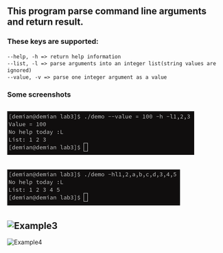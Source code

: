 ## This program parse command line arguments and return result.

### These keys are supported:
    --help, -h => return help information
    --list, -l => parse arguments into an integer list(string values are ignored)
    --value, -v => parse one integer argument as a value

### Some screenshots

![Example1](images/example1.png)
---
![Example2](images/example2.png)
---
![Example3](https://github.com/dem14n/lab3-ak/blob/master/images/example3.png?raw=true)
---
![Example4](https://github.com/dem14n/lab3-ak/blob/master/images/example4.png?raw=true)